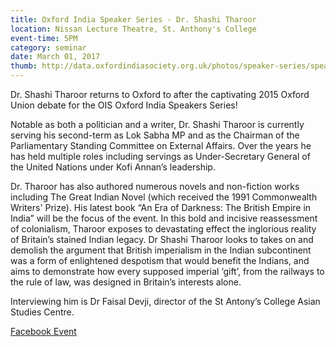 ```yaml
---
title: Oxford India Speaker Series - Dr. Shashi Tharoor
location: Nissan Lecture Theatre, St. Anthony's College
event-time: 5PM
category: seminar
date: March 01, 2017
thumb: http://data.oxfordindiasociety.org.uk/photos/speaker-series/speaker-series-shashi-tharoor.jpg
---
```


Dr. Shashi Tharoor returns to Oxford to after the captivating 2015 Oxford Union debate for the OIS Oxford India Speakers Series!

Notable as both a politician and a writer, Dr. Shashi Tharoor is currently serving his second-term as Lok Sabha MP and as the Chairman of the Parliamentary Standing Committee on External Affairs. Over the years he has held multiple roles including servings as Under-Secretary General of the United Nations under Kofi Annan’s leadership.

Dr. Tharoor has also authored numerous novels and non-fiction works including The Great Indian Novel (which received the 1991 Commonwealth Writers' Prize). His latest book “An Era of Darkness: The British Empire in India” will be the focus of the event. In this bold and incisive reassessment of colonialism, Tharoor exposes to devastating effect the inglorious reality of Britain’s stained Indian legacy. Dr Shashi Tharoor looks to takes on and demolish the argument that British imperialism in the Indian subcontinent was a form of enlightened despotism that would benefit the Indians, and aims to demonstrate how every supposed imperial ‘gift’, from the railways to the rule of law, was designed in Britain’s interests alone.

Interviewing him is Dr Faisal Devji, director of the St Antony’s College Asian Studies Centre. 

[Facebook Event](https://www.facebook.com/events/1056524687806594/)
